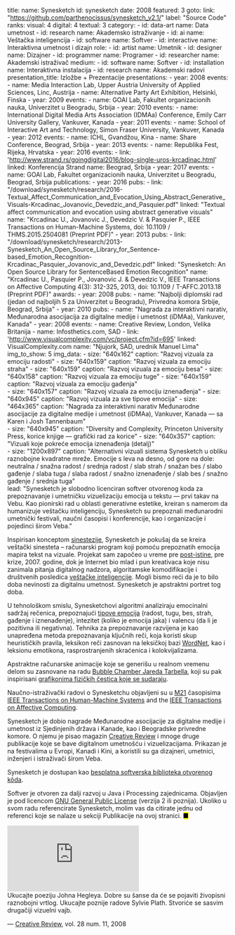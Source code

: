 title: 
    name: Synesketch
id: synesketch
date: 2008
featured: 3
goto:
    link: "https://github.com/parthenocissus/synesketch_v2.1/"
    label: "Source Code"
ranks:
    visual: 4
    digital: 4
    textual: 3
category: 
    - id: data-art
      name: Data umetnost
    - id: research
      name: Akademsko istraživanje
    - id: ai
      name: Veštačka inteligencija
    - id: software
      name: Softver
    - id: interactive
      name: Interaktivna umetnost i dizajn
role:
    - id: artist
      name: Umetnik
    - id: designer
      name: Dizajner
    - id: programmer
      name: Programer
    - id: researcher
      name: Akademski istraživač
medium:
    - id: software
      name: Softver
    - id: installation
      name: Interaktivna instalacija
    - id: research
      name: Akademski radovi
presentation_title: Izložbe + Prezentacije
presentations:
    - year: 2008
      events:
        - name: <span class='italic-style'>Media Interaction Lab</span>, Upper Austria University of Applied Sciences, Linc, Austrija
        - name: <span class='italic-style'>Alternative Party Art Exhibition</span>, Helsinki, Finska
    - year: 2009
      events:
        - name: <span class='italic-style'>GOAI Lab</span>, Fakultet organizacionih nauka, Univerzitet u Beogradu, Srbija
    - year: 2010
      events:
        - name: <span class='italic-style'>International Digital Media Arts Association (IDMAa) Conference</span>, Emily Carr University Gallery, Vankuver, Kanada
    - year: 2011
      events:
        - name: <span class='italic-style'>School of Interactive Art and Technology</span>, Simon Fraser University, Vankuver, Kanada
    - year: 2012
      events:
        - name: <span class='italic-style'>ICHL</span>, Gvandžou, Kina
        - name: <span class='italic-style'>Share Conference</span>, Beograd, Srbija
    - year: 2013
      events:
        - name: <span class='italic-style'>Republika Fest</span>, Rijeka, Hrvatska
    - year: 2016
      events:
        - link: 'http://www.strand.rs/goingdigital2016/blog-single-uros-krcadinac.html'
          linked: Konferencija Strand
          name: Beograd, Srbija
    - year: 2017
      events:
        - name: <span class='italic-style'>GOAI Lab</span>, Fakultet organizacionih nauka, Univerzitet u Beogradu, Beograd, Srbija
publications:
    - year: 2016
      pubs:
        - link: "/download/synesketch/research/2016-Textual_Affect_Communication_and_Evocation_Using_Abstract_Generative_Visuals-Krcadinac_Jovanovic_Devedzic_and_Pasquier.pdf"
          linked: "Textual affect communication and evocation using abstract generative visuals"
          name: "Krcadinac U., Jovanovic J., Devedzic V. & Pasquier P., IEEE Transactions on Human-Machine Systems, doi: 10.1109 / THMS.2015.2504081 (Preprint PDF)"
    - year: 2013
      pubs:
        - link: "/download/synesketch/research/2013-Synesketch_An_Open_Source_Library_for_Sentence-based_Emotion_Recognition-Krcadinac_Pasquier_Jovanovic_and_Devedzic.pdf"
          linked: "Synesketch: An Open Source Library for SentenceBased Emotion Recognition"
          name: "Krcadinac U., Pasquier P., Jovanovic J. & Devedzic V., IEEE Transactions on Affective Computing 4(3): 312-325, 2013, doi: 10.1109 / T-AFFC.2013.18 (Preprint PDF)"
awards:
    - year: 2008
      pubs:
        - name: "<span class='italic-style'>Najbolji diplomski rad</span> (jedan od najboljih 5 za Univerzitet u Beogradu), Privredna komora Srbije, Beograd, Srbija"
    - year: 2010
      pubs:
        - name: "<span class='italic-style'>Nagrada za interaktivni narativ</span>, Međunarodna asocijacija za digitalne medije i umetnost (iDMAa), Vankuver, Kanada"
    - year: 2008
      events:
        - name: <span class='italic-style'>Creative Review</span>, London, Velika Britanija
        - name: <span class='italic-style'>Infosthetics.com</span>, SAD
        - link: 'http://www.visualcomplexity.com/vc/project.cfm?id=695'
          linked: VisualComplexity.com
          name: "Njujork, SAD, urednik Manuel Lima"
img_to_show: 5
img_data:
    - size: "640x162"
      caption: "Razvoj vizuala za emociju radosti"
    - size: "640x159"
      caption: "Razvoj vizuala za emociju straha"
    - size: "640x159"
      caption: "Razvoj vizuala za emociju besa"
    - size: "640x158"
      caption: "Razvoj vizuala za emociju tuge"
    - size: "640x159"
      caption: "Razvoj vizuala za emociju gađenja"  
    - size: "640x157"
      caption: "Razvoj vizuala za emociju iznenađenja"
    - size: "640x945"
      caption: "Razvoj vizuala za sve tipove emocija"
    - size: "464x365"
      caption: "Nagrada za interaktivni narativ Međunarodne asocijacije za digitalne medije i umetnost (iDMAa), Vankuver, Kanada — sa Karen i Josh Tannenbaum"   
    - size: "640x945"
      caption: "Diversity and Complexity, Princeton University Press, korice knjige — grafički rad za korice"
    - size: "640x357"
      caption: "Vizuali koje pokreće emocija iznenađenja (detalj)"   
    - size: "1200x897"
      caption: "Alternativni vizuali sistema Synesketch u obliku raznobojne kvadratne mreže. Emocije s leva na desno, od gore na dole: neutralna / snažna radost / srednja radost / slab strah / snažan bes / slabo gađenje / slaba tuga / slaba radost / snažno iznenađenje / slab bes / snažno gađenje / srednja tuga"     
lead: "Synesketch je slobodno licenciran softver otvorenog koda za prepoznavanje i umetničku vizuelizaciju emocija u tekstu — prvi takav na Vebu. Kao pionirski rad u oblasti generativne estetike, kreiran s namerom da humanizuje veštačku inteligenciju, Synesketch su prepoznali međunarodni umetnički festivali, naučni časopisi i konferencije, kao i organizacije i pojedinci širom Veba."

Inspirisan konceptom <a href="https://en.wikipedia.org/wiki/Synesthesia" target="_blank">sinestezije</a>, Synesketch je pokušaj da se kreira <span class='italic-style'>veštački sinesteta</span> – računarski program koji pomoću prepoznatih emocija mapira tekst na vizuale. Projekat sam započeo u vreme pre <a href='https://en.wikipedia.org/wiki/Post-truth' target='_blank'>post-istine</a>, pre krize, 2007. godine, dok je Internet bio mlad i pun kreativaca koje nisu zanimala pitanja digitalnog nadzora, algoritamske komodifikacije i društvenih posledica <a href='/rad/projekti/category/ai'>veštačke inteligencije</a>. Mogli bismo reći da je to bilo doba nevinosti za digitalnu umetnost. Synesketch je apstraktni portret tog doba.

U tehnološkom smislu, Synesketchovi algoritmi analiziraju emocinalni sadržaj rečenica, prepoznajući <a href='https://www.paulekman.com/wp-content/uploads/2013/07/Basic-Emotions.pdf' target='_blank'>tipove emocija</a> (radost, tugu, bes, strah, gađenje i iznenađenje), intezitet (koliko je emocija jaka) i valencu (da li je pozitivna ili negativna). Tehnika za prepoznavanje razvijena je kao unapređena metoda prepoznavanja ključnih reči, koja koristi skup heurističkih pravila, leksikon reči zasnovan na leksičkoj bazi <a href="https://wordnet.princeton.edu/" target="_blank">WordNet</a>, kao i leksionu emotikona, rasprostranjenih skraćenica i kolokvijalizama.

Apstraktne računarske animacije koje se generišu u realnom vremenu delom su zasnovane na radu <a href="http://www.complexification.net/gallery/" target="_blank"><span class='italic-style'>Bubble Chamber</span> Jareda Tarbella</a>, koji su pak inspirisani <a href="https://www.sciencedirect.com/topics/physics-and-astronomy/bubble-chambers" target="_blank">grafikonima fizičkih čestica koje se sudaraju</a>. 

Naučno-istraživački radovi o Synesketchu objavljeni su u <a href='https://www.paragraf.rs/izmene_i_dopune/130417-pravilnik_o_izmenama_i_dopunama_pravilnika_o_postupku_nacinu_vrednovanja_i_kvantitativnom_iskazivanju_naucnoistrazivackih_rezultata_istrazivaca.html' target='_blank'>M21</a> časopisima <a href="https://ieeexplore.ieee.org/document/7358121" target="_blank"><span class='italic-style'>IEEE Transactions on Human-Machine Systems</span></a> and the <a href="https://www.computer.org/csdl/journal/ta/2013/03/06589580/13rRUy3gn5N" target="_blank"><span class='italic-style'>IEEE Transactions on Affective Computing</span></a>. 

Synesketch je dobio nagrade Međunarodne asocijacije za digitalne medije i umetnost iz Sjedinjenih država i Kanade, kao i Beogradske privredne komore. O njemu je pisao magazin <a href="https://www.creativereview.co.uk/about-subscribe/" target="_blank"><span class='italic-style'>Creative Review</span></a> i mnoge druge publikacije koje se bave digitalnom umetnošću i vizuelizacijama. Prikazan je na festivalima u Evropi, Kanadi i Kini, a koristili su ga dizajneri, umetnici, inženjeri i istraživači širom Veba.
 
 Synesketch je dostupan kao <a href="https://github.com/parthenocissus/synesketch_v2.1/" target="_blank">besplatna softverska biblioteka otvorenog kôda</a>. 
 
Softver je otvoren za dalji razvoj u Java i Processing zajednicama. Objavljen je pod licencom <a href="http://www.gnu.org/licenses/old-licenses/gpl-2.0.en.html" target="_blank">GNU General Public License</a> (verzija 2 ili poznija). Ukoliko u svom radu referencirate Synesketch, molim vas da citirate jednu od referenci koje se nalaze u sekciji <span class='italic-style'>Publikacije</span> na ovoj stranici. <mark>&#9632;</mark>

<iframe src="https://www.youtube.com/embed/u5kznE6kYmc?rel=0&amp;fs=0&amp;controls=0" frameborder="0" allow="accelerometer; autoplay; picture-in-picture" allowfullscreen></iframe>
<div class="quote-block">
<div class="quote1 quote-upper-dash">Ukucajte poeziju Johna Hegleya. Dobre su šanse da će se pojaviti živopisni raznobojni vrtlog. Ukucajte poznije radove Sylvie Plath. Stvoriće se sasvim drugačiji vizuelni vajb.<p class="by">— <a href='https://www.creativereview.co.uk/' target='_blank'>Creative Review</a>, vol. 28 num. 11, 2008</p></div>
</div>